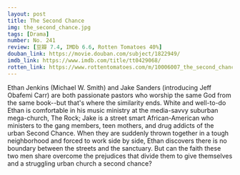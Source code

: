 ```yaml
---
layout: post 
title: The Second Chance
img: the_second_chance.jpg
tags: [Drama]
number: No. 241
review: [豆瓣 7.4, IMDb 6.6, Rotten Tomatoes 40%]
douban_link: https://movie.douban.com/subject/1822949/
imdb_link: https://www.imdb.com/title/tt0429068/
rotten_link: https://www.rottentomatoes.com/m/10006007_the_second_chance
---
```


Ethan Jenkins (Michael W. Smith) and Jake Sanders (introducing Jeff Obafemi Carr) are both passionate pastors who worship the same God from the same book--but that's where the similarity ends. White and well-to-do Ethan is comfortable in his music ministry at the media-savvy suburban mega-church, The Rock; Jake is a street smart African-American who ministers to the gang members, teen mothers, and drug addicts of the urban Second Chance. When they are suddenly thrown together in a tough neighborhood and forced to work side by side, Ethan discovers there is no boundary between the streets and the sanctuary. But can the faith these two men share overcome the prejudices that divide them to give themselves and a struggling urban church a second chance?